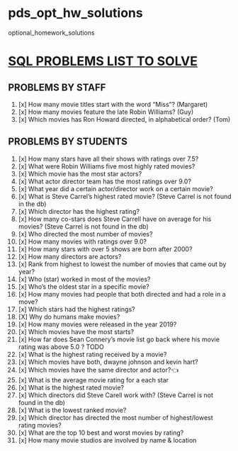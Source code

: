# pds_opt_hw_solutions
optional_homework_solutions

# [SQL PROBLEMS LIST TO SOLVE](https://docs.google.com/document/d/1nQ_qU3RIYRMZkQVQsJSkOiHE5Wz4AMEPXTgragKfdYI/edit)
## PROBLEMS BY STAFF
1. [x] How many movie titles start with the word “Miss”? (Margaret)
2. [x] How many movies feature the late Robin Williams? (Guy)
3. [x] Which movies has Ron Howard directed, in alphabetical order? (Tom)

## PROBLEMS BY STUDENTS
1. [x] How many stars have all their shows with ratings over 7.5?
2. [x] What were Robin Williams five most highly rated movies?
3. [x] Which movie has the most star actors?
4. [x] What actor director team has the most ratings over 9.0?
5. [x] What year did a certain actor/director work on a certain movie?
6. [x] What is Steve Carrel’s highest rated movie? (Steve Carrel is not found in the db)
7. [x] Which director has the highest rating? 
8. [x] How many co-stars does Steve Carrell have on average for his movies?  (Steve Carrel is not found in the db)
9. [x] Who directed the most number of movies? 
10. [x] How many movies with ratings over 9.0? 
11. [x] How many stars with over 5 shows are born after 2000?
12. [x] How many directors are actors?
13. [x] Rank from highest to lowest the number of movies that came out by year?
14. [x] Who (star) worked in most of the movies?
15. [x] Who’s the oldest star in a specific movie?
16. [x] How many movies  had people that both directed and had a role in a move?
17. [x] Which stars had the highest ratings?
18. [X] Why do humans make movies?
19. [x] How many movies were released in the year 2019?
20. [x] Which movies have the most starts?
21. [x] How far does Sean Connery’s movie list go back where his movie rating was above 5.0 ? TODO
22. [x] What is the highest rating received by a movie?
23. [x] Which movies have both, dwayne johnson and kevin hart?
24. [x] Which movies have the same director and actor?👈
25. [x] What is the average movie rating for a each star
26. [x] What is the highest rated movie?
27. [x] Which directors did Steve Carell work with? (Steve Carrel is not found in the db)
28. [x] What is the lowest ranked movie?
29. [x] Which director has directed the most number of highest/lowest rating movies?
30. [x] What are the top 10 best and worst movies by rating?
31. [x] How many movie studios are involved by name & location